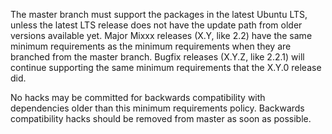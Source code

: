 The master branch must support the packages in the latest Ubuntu LTS, unless the latest LTS release does not have the update path from older versions available yet. Major Mixxx releases (X.Y, like 2.2) have the same minimum requirements as the minimum requirements when they are branched from the master branch. Bugfix releases (X.Y.Z, like 2.2.1) will continue supporting the same minimum requirements that the X.Y.0 release did.

No hacks may be committed for backwards compatibility with dependencies older than this minimum requirements policy. Backwards compatibility hacks should be removed from master as soon as possible.